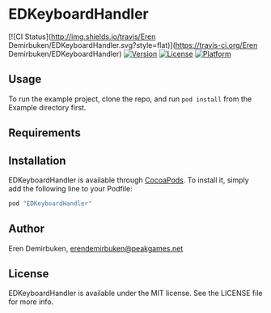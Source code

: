 # EDKeyboardHandler

[![CI Status](http://img.shields.io/travis/Eren Demirbuken/EDKeyboardHandler.svg?style=flat)](https://travis-ci.org/Eren Demirbuken/EDKeyboardHandler)
[![Version](https://img.shields.io/cocoapods/v/EDKeyboardHandler.svg?style=flat)](http://cocoapods.org/pods/EDKeyboardHandler)
[![License](https://img.shields.io/cocoapods/l/EDKeyboardHandler.svg?style=flat)](http://cocoapods.org/pods/EDKeyboardHandler)
[![Platform](https://img.shields.io/cocoapods/p/EDKeyboardHandler.svg?style=flat)](http://cocoapods.org/pods/EDKeyboardHandler)

## Usage

To run the example project, clone the repo, and run `pod install` from the Example directory first.

## Requirements

## Installation

EDKeyboardHandler is available through [CocoaPods](http://cocoapods.org). To install
it, simply add the following line to your Podfile:

```ruby
pod "EDKeyboardHandler"
```

## Author

Eren Demirbuken, erendemirbuken@peakgames.net

## License

EDKeyboardHandler is available under the MIT license. See the LICENSE file for more info.
